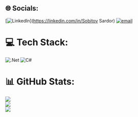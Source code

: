
## 🌐 Socials:
[![LinkedIn](https://img.shields.io/badge/LinkedIn-%230077B5.svg?logo=linkedin&logoColor=white)](https://linkedin.com/in/Sobitov Sardor) [![email](https://img.shields.io/badge/Email-D14836?logo=gmail&logoColor=white)](mailto:just.do.it.001800@gmail.com) 

# 💻 Tech Stack:
![.Net](https://img.shields.io/badge/.NET-5C2D91?style=flat-square&logo=.net&logoColor=white) ![C#](https://img.shields.io/badge/c%23-%23239120.svg?style=flat-square&logo=csharp&logoColor=white)
# 📊 GitHub Stats:
![](https://github-readme-stats.vercel.app/api?username=sobitovsardor&theme=shadow_blue&hide_border=false&include_all_commits=true&count_private=true)<br/>
![](https://nirzak-streak-stats.vercel.app/?user=sobitovsardor&theme=shadow_blue&hide_border=false)<br/>
![](https://github-readme-stats.vercel.app/api/top-langs/?username=sobitovsardor&theme=shadow_blue&hide_border=false&include_all_commits=true&count_private=true&layout=compact)

<!-- Proudly created with GPRM ( https://gprm.itsvg.in ) -->
